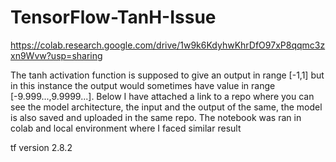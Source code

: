 # TensorFlow-TanH-Issue

https://colab.research.google.com/drive/1w9k6KdyhwKhrDfO97xP8qqmc3zxn9Wvw?usp=sharing


The tanh activation function is supposed to give an output in range [-1,1] but in this instance the output would sometimes have value in range [-9.999...,9.9999...]. Below I have attached a link to a repo where you can see the model architecture, the input and the output of the same, the model is also saved and uploaded in the same repo. The notebook was ran in colab and local environment where I faced similar result

tf version 2.8.2
